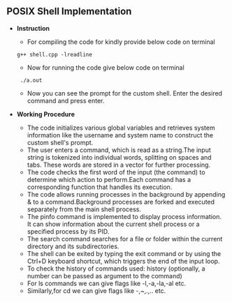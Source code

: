 ## POSIX Shell Implementation


* **Instruction**
  * For compiling the code for kindly provide below code on terminal
  ```
  g++ shell.cpp -lreadline
  
  ```
  
  * Now for running the code give below code on terminal
  ```
   ./a.out
  ```
 
  * Now you can see the prompt for the custom shell. Enter the desired command and press enter. 
  
  
* **Working Procedure**
  * The code initializes various global variables and retrieves system information like the username and system name to construct the custom shell's prompt.
  * The user enters a command, which is read as a string.The input string is tokenized into individual words, splitting on spaces and tabs. These words are stored in a vector for further processing.
  * The code checks the first word of the input (the command) to determine which action to perform.Each command has a corresponding function that handles its execution.
  * The code allows running processes in the background by appending & to a command.Background processes are forked and executed separately from the main shell process.
  * The pinfo command is implemented to display process information. It can show information about the current shell process or a specified process by its PID.
  * The search command searches for a file or folder within the current directory and its subdirectories.
  * The shell can be exited by typing the exit command or by using the Ctrl+D keyboard shortcut, which triggers the end of the input loop.
  * To check the history of commands used: history (optionally, a number can be passed as argument to the command)
  * For ls commands we can give flags like -l,-a,-la,-al etc.
  * Similarly,for cd we can give flags like -,~,.,.. etc.
  




